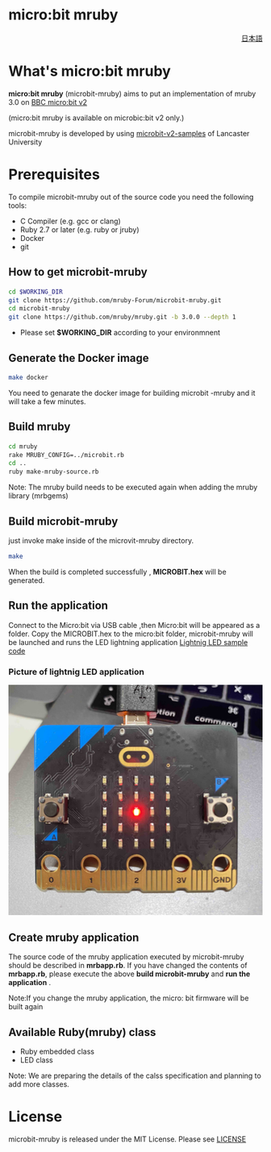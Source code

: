 # micro:bit mruby

<div align="right">
<a href="README-ja.md">日本語</a>
</div>

# What's micro:bit mruby

**micro:bit mruby** (microbit-mruby) aims to put an implementation of mruby 3.0 on [BBC micro:bit v2](https://microbit.org/)

(micro:bit mruby is available on microbic:bit v2 only.)

microbit-mruby is developed by using [microbit-v2-samples](https://github.com/lancaster-university/microbit-v2-samples) of Lancaster University

# Prerequisites
To compile microbit-mruby out of the source code you need the following tools:

- C Compiler (e.g. gcc or clang)
- Ruby 2.7 or later (e.g. ruby or jruby)
- Docker
- git

## How to get microbit-mruby

```bash
cd $WORKING_DIR
git clone https://github.com/mruby-Forum/microbit-mruby.git
cd microbit-mruby
git clone https://github.com/mruby/mruby.git -b 3.0.0 --depth 1
```
- Please set **$WORKING_DIR** according to your environmnent

## Generate the Docker image

```bash
make docker
```
You need to genarate the docker image for building microbit -mruby and it will take a few minutes.

##  Build mruby

```bash
cd mruby
rake MRUBY_CONFIG=../microbit.rb
cd ..
ruby make-mruby-source.rb
```
Note: The mruby build needs to be executed again when adding the mruby library (mrbgems)

## Build microbit-mruby
 just invoke make inside of the microvit-mruby directory.

```bash
make
```
When the build is completed successfully , **MICROBIT.hex**  will be generated.

## Run the application
Connect to the Micro:bit via USB cable ,then Micro:bit will be appeared as a folder.
Copy the  MICROBIT.hex to the micro:bit folder, microbit-mruby will be launched and runs the LED lightning application  [Lightnig LED sample code](mrbapp.rb)

### Picture of lightnig LED application

![L-chika](https://github.com/mruby-Forum/microbit-mruby/blob/image/img/microbit-mruby-lchika.jpg)


## Create mruby application

The source code of the mruby application executed by microbit-mruby should be described in **mrbapp.rb**.
If you have changed the contents of **mrbapp.rb**, please execute the above **build microbit-mruby** and **run the application** .

Note:If you change the mruby application, the micro: bit firmware will be built again

## Available Ruby(mruby) class
- Ruby embedded class
- LED class

Note: We are preparing the details of the calss specification and planning to add more classes.

# License

microbit-mruby is released under the MIT License. Please see [LICENSE](LICENSE)
